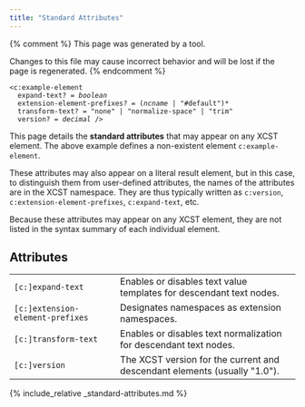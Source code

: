 ```yaml
---
title: "Standard Attributes"
---
```


{% comment %}
This page was generated by a tool.

Changes to this file may cause incorrect behavior and will be lost if
the page is regenerated.
{% endcomment %}

<div class="ref-element-syntax language-xml highlighter-rouge"><pre class="highlight"><code><span class="nt">&lt;c:example-element</span>
  <span>expand-text</span>? = <i title="One of the values &#34;yes&#34;, &#34;no&#34;, &#34;true&#34;, &#34;false&#34;, &#34;1&#34; or &#34;0&#34;.">boolean</i>
  <span>extension-element-prefixes</span>? = <span><span>(<i>ncname</i> | <span class="s">"#default"</span>)</span>*</span>
  <span>transform-text</span>? = <span><span class="s">"none"</span> | <span class="s">"normalize-space"</span> | <span class="s">"trim"</span></span>
  <span>version</span>? = <i>decimal</i> /&gt;</code></pre></div>
<p>
   This page details the <b>standard attributes</b> that may appear on any XCST element. The above example defines a non-existent element
   <code>c:example-element</code>.
   
</p>
<p>
   These attributes may also appear on a literal result element, but in this case, to
   distinguish them from user-defined attributes, the names of the attributes are in
   the XCST namespace. They are thus typically written as <code>c:version</code>, <code>c:extension-element-prefixes</code>, <code>c:expand-text</code>, etc.
   
</p>
<p>Because these attributes may appear on any XCST element, they are not listed in the
   syntax summary of each individual element.
</p>
<h2 id="attributes">Attributes</h2>
<div class="table-responsive">
   <table class="ref-attribs">
      <tr>
         <td><code>[c:]expand-text</code></td>
         <td>Enables or disables text value templates for descendant text nodes.</td>
      </tr>
      <tr>
         <td><code>[c:]extension-element-prefixes</code></td>
         <td>Designates namespaces as extension namespaces.</td>
      </tr>
      <tr>
         <td><code>[c:]transform-text</code></td>
         <td>Enables or disables text normalization for descendant text nodes.</td>
      </tr>
      <tr>
         <td><code>[c:]version</code></td>
         <td>The XCST version for the current and descendant elements (usually "1.0").</td>
      </tr>
   </table>
</div>

{% include_relative _standard-attributes.md %}
